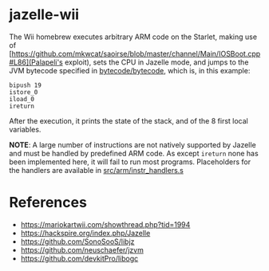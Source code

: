 # jazelle-wii

The Wii homebrew executes arbitrary ARM code on the Starlet, making use of [https://github.com/mkwcat/saoirse/blob/master/channel/Main/IOSBoot.cpp#L86](Palapeli's exploit), sets the CPU in Jazelle mode, and jumps to the JVM bytecode specified in [bytecode/bytecode](bytecode/bytecode), which is, in this example:

```
bipush 19
istore_0
iload_0
ireturn
```

After the execution, it prints the state of the stack, and of the 8 first local variables.

**NOTE**: A large number of instructions are not natively supported by Jazelle and must be handled by predefined ARM code. As except ``ireturn`` none has been implemented here, it will fail to run most programs. Placeholders for the handlers are available in [src/arm/instr\_handlers.s](src/arm/instr_handlers.s)

# References

- https://mariokartwii.com/showthread.php?tid=1994
- https://hackspire.org/index.php/Jazelle
- https://github.com/SonoSooS/libjz
- https://github.com/neuschaefer/jzvm
- https://github.com/devkitPro/libogc
